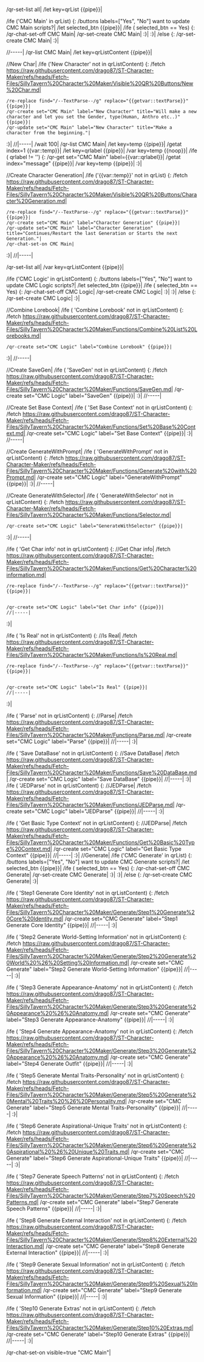 /qr-set-list all|
/let key=qrList {{pipe}}|

/ife ('CMC Main' in qrList) {:
	/buttons labels=["Yes", "No"] want to update CMC Main scripts?|
	/let selected_btn {{pipe}}|
	/ife ( selected_btn == Yes) {:
		/qr-chat-set-off CMC Main|
		/qr-set-create CMC Main|
	:}|
:}|
/else {:
	/qr-set-create CMC Main|
:}|


//-----|
/qr-list CMC Main|
/let key=qrListContent {{pipe}}|

//New Char|
/ife ('New Character' not in qrListContent) {:
	/fetch https://raw.githubusercontent.com/drago87/ST-Character-Maker/refs/heads/Fetch-Files/SillyTavern%20Character%20Maker/Visible%20QR%20Buttons/New%20Char.md|
	
	
	/re-replace find="/--TextParse--/g" replace="{{getvar::textParse}}" {{pipe}}|
	/qr-create set="CMC Main" label="New Character" title="Will make a new character and let you set the Gender, type(Human, Anthro etc..)" {{pipe}}|
	/qr-update set="CMC Main" label="New Character" title="Make a character from the beginning."|
:}|
//|-----|
/wait 100|
/qr-list CMC Main|
/let key=temp {{pipe}}|
/getat index=1 {{var::temp}}|
/let key=qrlabel {{pipe}}|
/var key=temp {{noop}}|
/ife ( qrlabel != '') {:
	/qr-get set="CMC Main" label={{var::qrlabel}}|
	/getat index="message" {{pipe}}|
	/var key=temp {{pipe}}|
:}|


//Create Character Generation|
/ife ('{{var::temp}}' not in qrList) {:
	/fetch https://raw.githubusercontent.com/drago87/ST-Character-Maker/refs/heads/Fetch-Files/SillyTavern%20Character%20Maker/Visible%20QR%20Buttons/Character%20Generation.md|
	
	
	/re-replace find="/--TextParse--/g" replace="{{getvar::textParse}}" {{pipe}}|
	/qr-create set="CMC Main" label="Character Generation" {{pipe}}|
	/qr-update set="CMC Main" label="Character Generation" title="Continues/Restart the last Generation or Starts the next Generation."|
	/qr-chat-set-on CMC Main|
:}|
//|-----|


/qr-set-list all|
/var key=qrListContent {{pipe}}|

/ife ('CMC Logic' in qrListContent) {:
	/buttons labels=["Yes", "No"] want to update CMC Logic scripts?|
	/let selected_btn {{pipe}}|
	/ife ( selected_btn == Yes) {:
		/qr-chat-set-off CMC Logic|
		/qr-set-create CMC Logic|
	:}|
:}|
/else {:
	/qr-set-create CMC Logic|
:}|

//Combine Lorebook|
/ife ( 'Combine Lorebook' not in qrListContent) {:
	/fetch https://raw.githubusercontent.com/drago87/ST-Character-Maker/refs/heads/Fetch-Files/SillyTavern%20Character%20Maker/Functions/Combine%20List%20Lorebooks.md|
	
	/qr-create set="CMC Logic" label="Combine Lorebook" {{pipe}}|
:}|
//-----|


//Create SaveGen|
/ife ( 'SaveGen' not in qrListContent) {:
	/fetch https://raw.githubusercontent.com/drago87/ST-Character-Maker/refs/heads/Fetch-Files/SillyTavern%20Character%20Maker/Functions/SaveGen.md|
	/qr-create set="CMC Logic" label="SaveGen" {{pipe}}|
:}|
//-----|

//Create Set Base Context|
/ife ( 'Set Base Context' not in qrListContent) {:
	/fetch https://raw.githubusercontent.com/drago87/ST-Character-Maker/refs/heads/Fetch-Files/SillyTavern%20Character%20Maker/Functions/Set%20Base%20Context.md|
	/qr-create set="CMC Logic" label="Set Base Context" {{pipe}}|
:}|
//-----|


//Create GenerateWithPrompt|
/ife ( 'GenerateWithPrompt' not in qrListContent) {:
	/fetch https://raw.githubusercontent.com/drago87/ST-Character-Maker/refs/heads/Fetch-Files/SillyTavern%20Character%20Maker/Functions/Generate%20with%20Prompt.md|
	/qr-create set="CMC Logic" label="GenerateWithPrompt" {{pipe}}|
:}|
//-----|

//Create GenerateWithSelector|
/ife ( 'GenerateWithSelector' not in qrListContent) {:
	/fetch https://raw.githubusercontent.com/drago87/ST-Character-Maker/refs/heads/Fetch-Files/SillyTavern%20Character%20Maker/Functions/Selector.md|
	
	/qr-create set="CMC Logic" label="GenerateWithSelector" {{pipe}}|
:}|
//-----|

/ife ( 'Get Char info' not in qrListContent) {:
	//Get Char info|
	/fetch https://raw.githubusercontent.com/drago87/ST-Character-Maker/refs/heads/Fetch-Files/SillyTavern%20Character%20Maker/Functions/Get%20Character%20information.md|
	
	
	/re-replace find="/--TextParse--/g" replace="{{getvar::textParse}}" {{pipe}}|
	
	
	/qr-create set="CMC Logic" label="Get Char info" {{pipe}}|
	//|-----|
:}|

/ife ( 'Is Real' not in qrListContent) {:
	//Is Real|
	/fetch https://raw.githubusercontent.com/drago87/ST-Character-Maker/refs/heads/Fetch-Files/SillyTavern%20Character%20Maker/Functions/Is%20Real.md|
	
	
	/re-replace find="/--TextParse--/g" replace="{{getvar::textParse}}" {{pipe}}|
	
	
	/qr-create set="CMC Logic" label="Is Real" {{pipe}}|
	//|-----|
:}|

/ife ( 'Parse' not in qrListContent) {:
	//Parse|
	/fetch https://raw.githubusercontent.com/drago87/ST-Character-Maker/refs/heads/Fetch-Files/SillyTavern%20Character%20Maker/Functions/Parse.md|
	/qr-create set="CMC Logic" label="Parse" {{pipe}}|
	//|-----|
:}|

/ife ( 'Save DataBase' not in qrListContent) {:
	//Save DataBase|
	/fetch https://raw.githubusercontent.com/drago87/ST-Character-Maker/refs/heads/Fetch-Files/SillyTavern%20Character%20Maker/Functions/Save%20DataBase.md|
	/qr-create set="CMC Logic" label="Save DataBase" {{pipe}}|
	//|-----|
:}|
/ife ( 'JEDParse' not in qrListContent) {:
	//JEDParse|
	/fetch https://raw.githubusercontent.com/drago87/ST-Character-Maker/refs/heads/Fetch-Files/SillyTavern%20Character%20Maker/Functions/JEDParse.md|
	/qr-create set="CMC Logic" label="JEDParse" {{pipe}}|
	//|-----|
:}|

/ife ( 'Get Basic Type Context' not in qrListContent) {:
	//JEDParse|
	/fetch https://raw.githubusercontent.com/drago87/ST-Character-Maker/refs/heads/Fetch-Files/SillyTavern%20Character%20Maker/Functions/Get%20Basic%20Type%20Context.md|
	/qr-create set="CMC Logic" label="Get Basic Type Context" {{pipe}}|
	//|-----|
:}|
//Generate|
/ife ('CMC Generate' in qrList) {:
	/buttons labels=["Yes", "No"] want to update CMC Generate scripts?|
	/let selected_btn {{pipe}}|
	/ife ( selected_btn == Yes) {:
		/qr-chat-set-off CMC Generate|
		/qr-set-create CMC Generate|
	:}|
:}|
/else {:
	/qr-set-create CMC Generate|
:}|


/ife ( 'Step1 Generate Core Identity' not in qrListContent) {:
	/fetch https://raw.githubusercontent.com/drago87/ST-Character-Maker/refs/heads/Fetch-Files/SillyTavern%20Character%20Maker/Generate/Step1%20Generate%20Core%20Identity.md|
	/qr-create set="CMC Generate" label="Step1 Generate Core Identity" {{pipe}}|
	//|-----|
:}|

/ife ( 'Step2 Generate World-Setting Information' not in qrListContent) {:
	/fetch https://raw.githubusercontent.com/drago87/ST-Character-Maker/refs/heads/Fetch-Files/SillyTavern%20Character%20Maker/Generate/Step2%20Generate%20World%20%26%20Setting%20Information.md|
	/qr-create set="CMC Generate" label="Step2 Generate World-Setting Information" {{pipe}}|
	//|-----|
:}|

/ife ( 'Step3 Generate Appearance-Anatomy' not in qrListContent) {:
	/fetch https://raw.githubusercontent.com/drago87/ST-Character-Maker/refs/heads/Fetch-Files/SillyTavern%20Character%20Maker/Generate/Step3%20Generate%20Appearance%20%26%20Anatomy.md|
	/qr-create set="CMC Generate" label="Step3 Generate Appearance-Anatomy" {{pipe}}|
	//|-----|
:}|

/ife ( 'Step4 Generate Appearance-Anatomy' not in qrListContent) {:
	/fetch https://raw.githubusercontent.com/drago87/ST-Character-Maker/refs/heads/Fetch-Files/SillyTavern%20Character%20Maker/Generate/Step3%20Generate%20Appearance%20%26%20Anatomy.md|
	/qr-create set="CMC Generate" label="Step4 Generate Outfit" {{pipe}}|
	//|-----|
:}|

/ife ( 'Step5 Generate Mental Traits-Personality' not in qrListContent) {:
	/fetch https://raw.githubusercontent.com/drago87/ST-Character-Maker/refs/heads/Fetch-Files/SillyTavern%20Character%20Maker/Generate/Step5%20Generate%20Mental%20Traits%20%26%20Personality.md|
	/qr-create set="CMC Generate" label="Step5 Generate Mental Traits-Personality" {{pipe}}|
	//|-----|
:}|

/ife ( 'Step6 Generate Aspirational-Unique Traits' not in qrListContent) {:
	/fetch https://raw.githubusercontent.com/drago87/ST-Character-Maker/refs/heads/Fetch-Files/SillyTavern%20Character%20Maker/Generate/Step6%20Generate%20Aspirational%20%26%20Unique%20Traits.md|
	/qr-create set="CMC Generate" label="Step6 Generate Aspirational-Unique Traits" {{pipe}}|
	//|-----|
:}|

/ife ( 'Step7 Generate Speech Patterns' not in qrListContent) {:
	/fetch https://raw.githubusercontent.com/drago87/ST-Character-Maker/refs/heads/Fetch-Files/SillyTavern%20Character%20Maker/Generate/Step7%20Speech%20Patterns.md|
	/qr-create set="CMC Generate" label="Step7 Generate Speech Patterns" {{pipe}}|
	//|-----|
:}|

/ife ( 'Step8 Generate External Interaction' not in qrListContent) {:
	/fetch https://raw.githubusercontent.com/drago87/ST-Character-Maker/refs/heads/Fetch-Files/SillyTavern%20Character%20Maker/Generate/Step8%20External%20Interaction.md|
	/qr-create set="CMC Generate" label="Step8 Generate External Interaction" {{pipe}}|
	//|-----|
:}|

/ife ( 'Step9 Generate Sexual Information' not in qrListContent) {:
	/fetch https://raw.githubusercontent.com/drago87/ST-Character-Maker/refs/heads/Fetch-Files/SillyTavern%20Character%20Maker/Generate/Step9%20Sexual%20Information.md|
	/qr-create set="CMC Generate" label="Step9 Generate Sexual Information" {{pipe}}|
	//|-----|
:}|

/ife ( 'Step10 Generate Extras' not in qrListContent) {:
	/fetch https://raw.githubusercontent.com/drago87/ST-Character-Maker/refs/heads/Fetch-Files/SillyTavern%20Character%20Maker/Generate/Step10%20Extras.md|
	/qr-create set="CMC Generate" label="Step10 Generate Extras" {{pipe}}|
	//|-----|
:}|

/qr-chat-set-on visible=true "CMC Main"|